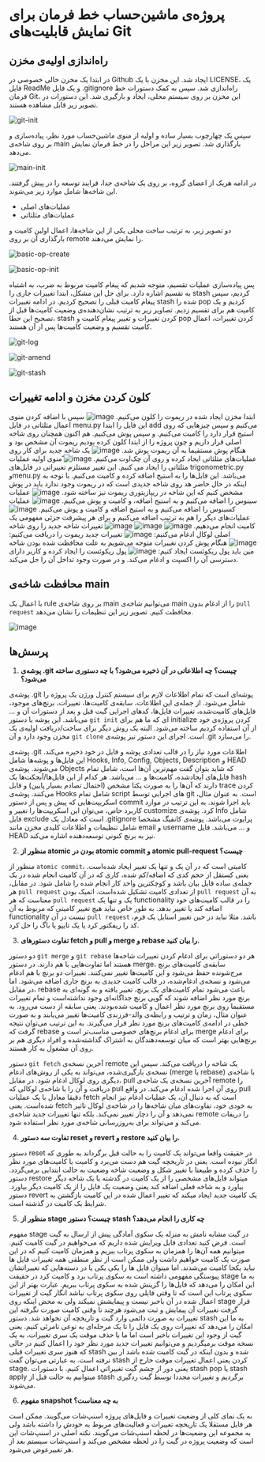 # پروژه‌ی ماشین‌حساب خط فرمان برای نمایش قابلیت‌های Git

## راه‌اندازی اولیه‌ی مخزن
در ابتدا یک مخزن خالی خصوصی در Github ایجاد شد. این مخزن با یک LICENSE، یک فایل ReadMe و یک فایل .gitignore راه‌اندازی شد. سپس به کمک دستورات خط فرمان Git، این مخزن بر روی سیستم محلی، ایجاد و بارگیری شد. این دستورات در تصویر زیر قابل مشاهده هستند.

![git-init](https://github.com/MahtaFetrat/CMD-Calculator-for-Git/assets/62302965/dcc5b4f5-c85f-4a3a-81ec-309d401604fc)

سپس یک چهارچوب بسیار ساده و اولیه از منوی ماشین‌حساب مورد نظر، پیاده‌سازی و بر روی شاخه‌ی main بارگذاری شد. تصویر زیر این مراحل را در خط فرمان نمایش می‌دهد.

![main-init](https://github.com/MahtaFetrat/CMD-Calculator-for-Git/assets/62302965/6d14d1f7-ddb2-4820-ae04-ed34e4eff202)

در ادامه هریک از اعضای گروه، بر روی یک شاخه‌ی جدا، فرایند توسعه را در پیش گرفتند. این شاخه‌ها شامل موارد زیر می‌شوند.
- عملیات‌های اصلی
- عملیات‌های مثلثاتی

دو تصویر زیر، به ترتیب ساخت محلی یکی از این شاخه‌ها، اعمال اولین کامیت و بارگذاری آن بر روی remote را نمایش می‌دهند.

![basic-op-create](https://github.com/MahtaFetrat/CMD-Calculator-for-Git/assets/62302965/02216c23-5886-4ca5-aa81-6a19f5303578)

![basic-op-init](https://github.com/MahtaFetrat/CMD-Calculator-for-Git/assets/62302965/1a65af05-556f-455f-8260-8b0f18787747)


پس پیاده‌سازی عملیات تقسیم، متوجه شدیم که پیغام کامیت مربوط به ضرب، به اشتباه به تقسیم اشاره دارد. برای حل این مشکل، ابتدا تغییرات جاری را stash کردیم، سپس پیغام کامیت قبلی را تصحیح کردیم. در ادامه تغییرات stash شده را pop کردیم و یک کامیت هم برای تقسیم زدیم. تصاویر زیر به ترتیب نشان‌دهنده‌ی وضعیت کامیت‌ها قبل از تصحیح این حطا، stash کردن تغییرات و تغییر پیغام کامیت و pop کردن تغییرات، اعمال کامیت تقسیم و وضعیت کامیت‌ها پس از آن هستند.

![git-log](https://github.com/MahtaFetrat/CMD-Calculator-for-Git/assets/62302965/8c6aae19-664f-4f54-8c7a-ebce5526a854)

![git-amend](https://github.com/MahtaFetrat/CMD-Calculator-for-Git/assets/62302965/5ccc6237-8270-4c80-b835-9ff138614b04)

![git-stash](https://github.com/MahtaFetrat/CMD-Calculator-for-Git/assets/62302965/c6a18d53-9e3e-48ff-adab-bc16ce2d446c)

## کلون کردن مخزن و ادامه تغییرات
ابتدا مخزن ایجاد شده در ریموت را کلون می‌کنیم.
![image](https://github.com/MahtaFetrat/CMD-Calculator-for-Git/assets/24840082/3fde060c-97f8-4640-8eb8-d76562fe836a)
سپس با اضافه کردن منوی اعمال مثلثاتی در فایل menu.py این فایل را ابتدا add می‌کنیم و سپس چیزهایی که روی استیج قرار دارد را کامیت می‌کنیم. و سپس پوش می‌کنیم. هم اکنون همچنان روی شاخه اصلی قرار داریم و چون پروژه را از ابتدا کلون کرده بودیم ریموت آن مشخص بود و هنگام پوش مستقیما به آن ریموت پوش شد.
![image](https://github.com/MahtaFetrat/CMD-Calculator-for-Git/assets/24840082/88472951-68cd-4e7c-9af9-31ecd05a6f53)
یک شاخه جدید برای کار روی عملیات‌های مثلثاتی ایجاد کرده و روی آن چک‌اوت می‌کنیم.
![image](https://github.com/MahtaFetrat/CMD-Calculator-for-Git/assets/24840082/fdff2633-1ca1-42e0-ae80-f0eebe9ffabf)
ّمنوی اولیه عملیات مثلثاتی را ایجاد می کنیم. این تغییر مستلزم تغییراتی در فایل‌های trigonometric.py وmenu.py می‌باشد. این فایل‌ها را به استیج اضافه کرده و کامیت می‌کنیم. با توجه به اینکه در حال حاضر هد روی شاخه جدیدی است که در ریموت وجود ندارد باید در پوش مشخص کنیم که این شاخه در ریپازیتوری ریموت نیز ساخته شود.
![image](https://github.com/MahtaFetrat/CMD-Calculator-for-Git/assets/24840082/73d0c4a0-fdc2-4535-b2f1-dac5235a0ab2)
عملیات سینوس را اضافه می‌کنیم و به استیج اضافه، و کامیت و پوش می‌کنیم.
![image](https://github.com/MahtaFetrat/CMD-Calculator-for-Git/assets/24840082/7060428b-b9a0-4398-a57e-889a5c98e81c)
عملیات کسینوس را اضاقه می‌کنیم و به استیج اضافه و کامیت و پوش می‌کنیم.
![image](https://github.com/MahtaFetrat/CMD-Calculator-for-Git/assets/24840082/7712aba8-bca6-416c-bc12-34cdeeb136d0)
عملیات‌های دیگر را هم به ترتیب اضافه می‌کنیم و برای هر پیشرفت جزئی مفهومی یک کامیت انجام می‌دهیم.
![image](https://github.com/MahtaFetrat/CMD-Calculator-for-Git/assets/24840082/03c79ed8-30b6-44dd-8513-5f8489813623)
![image](https://github.com/MahtaFetrat/CMD-Calculator-for-Git/assets/24840082/c0fd8e95-66bc-4a89-993d-9b5ebdbff10e)
![image](https://github.com/MahtaFetrat/CMD-Calculator-for-Git/assets/24840082/b6385cb6-87be-4bf5-a49a-7c7ef3b4213e)
تغییرات شاخه جدید را روی شاخه اصلی لوکال ادغام می‌کنیم:
![image](https://github.com/MahtaFetrat/CMD-Calculator-for-Git/assets/24840082/90647a1a-26a8-4633-ae2a-25f4b38d0e8f)
تغییرات جدید ریموت را دریافت می‌کنیم:
![image](https://github.com/MahtaFetrat/CMD-Calculator-for-Git/assets/24840082/fad644d1-e3c3-4a99-8350-2feaeca94e61)
هنگام پوش کردن تغییرات متوجه می‌شویم به علت محافظت شده بودن شاخه مین باید پول ریکوئست ایجاد کنیم:
![image](https://github.com/MahtaFetrat/CMD-Calculator-for-Git/assets/24840082/5184582c-6ebd-4e39-b48c-4c0cd29e9569)
پول ریکوئست را ایجاد کرده و کاربر دارای دسترسی آن را اکسپت و ادغام می‌کند. و در صورت وجود تداخل آن را حل می‌کند.








## محافظت شاخه‌ی main
با اعمال یک rule بر روی شاخه‌ی main می‌توانیم شاخه‌ی main را از ادغام بدون `pull request` محافظت کنیم. تصویر زیر این تنظیمات را نشان می‌دهد.

![image](https://github.com/MahtaFetrat/CMD-Calculator-for-Git/assets/62302965/38d89f35-973b-4f06-8ed6-e82edb925968)



## پرسش‌ها
1. **پوشه‌ی .git چیست؟ چه اطلاعاتی در آن ذخیره می‌شود؟ با چه دستوری ساخته می‌شود؟**

پوشه‌ی .git پوشه‌ای است که تمام اطلاعات لازم برای سیستم کنترل ورژن یک پروژه را شامل می‌شود. از جمله‌ی این اطلاعات، سابقه‌ی کامیت‌ها، تغییرات، برنچ‌های موجود، فایل‌های کامیت‌شده، تغییرات فایل‌ها، کد‌های اجرایی گیت قبل و بعد از دستورات آن و ... می‌باشد. این پوشه با دستور `git init` ای که ما هم برای initialize کردن پروژه‌ی خود از آن استفاده کردیم ساخته می‌شود. البته یک روش دیگر برای ساخت/دریافت اولیه‌ی یک مخزن وجود دارد و آن `git clone` است. اجرای این دستور نیز پوشه‌ی .git را می‌سازد.

پوشه‌ی .git اطلاعات مورد نیاز را در قالب تعدادی پوشه و فایل در خود ذخیره می‌کند. این فایل‌ها و پوشه‌ها شامل Hooks, Info, Config, Objects, Description و HEAD می‌شوند. پوشه‌ی Objects که شاید بتوان گفت مهم‌ترین آن‌ها است، شامل تمام فایل‌های ایجاد‌شده، کامیت‌ها و ... می‌باشد. هر کدام از این فایل‌ها/آبجکت‌ها یک hash دارند که آن‌ها را به صورت یکتا مشخص (احتمال تصادم بسیار پایین) و قابل trace کردن می‌کنند. پوشه‌ی Hooks شامل تمام script های اجرایی توسط git است. به عنوان مثال، اسکریپت‌هایی که پیش و پس از دستور commit باید اجرا شوند. به این ترتیب در موارد کاربرد حاص، می‌توان این اسکریپت‌ها را تغییر و customize کرد. پوشه‌ی Info شامل فایل exclude است که معادل یک .gitignore پرایوت می‌باشد. پوشه‌ی کانفیگ مشخصا شامل تنظیمات و اطلاعات کلیدی مخزن مانند email و username و ... می‌باشد. فایل HEAD نیز به برنچ کنونی توسعه‌دهنده اشاره می‌کند. 

2. **منظور از atomic بودن در atomic commit و atomic pull-request چیست؟**

منظور از `atomic commit`، کامیتی است که در آن یک و تنها یک تغییر ایجاد شده‌است. یعنی کستقل از حجم کدی که اضافه/کم شده، کاری که در آن کامیت انجام شده در یک جمله‌ی ساده قابل بیان باشد و کوچکترین واحد کار انجام شده را شامل شود. در مقابل، هر `pull request` از تعدادی کامیت تشکیل شده‌است. اتمیک بودن `pull request` به آن معناست که هر `pull request` یک و تنها یک functionality را در قالب کامیت‌های خود اضافه کند یا تغییر بدهد. به طور خاص نباید هیچ تغییر کامیتی که مربوط به آن functionality نیست در آن `pull request` باشد. مثلا نباید در حین تغییر استایل یک فرم، کد را ریفکتور کرد یا یک تایپو یا باگ را حل کرد.

3. **تفاوت دستورهای fetch و pull و merge و rebase را بیان کنید.**

دو دستور `git merge` و `git rebase` هر دو دستوراتی برای ادغام کردن تغییرات شاخه‌ها هستند اما تفاوت‌هایی با هم دارند. در دستور merge، سابقه‌ی کامیت‌های برنچ مرج‌‌شونده حفظ می‌شود و این کامیت‌ها تغییر نمی‌کنند. تغییرات دو برنچ با هم ادغام می‌شود و نسخه‌ی ادغام‌شده، در قالب کامیت جدیدی به برنچ جاری اضافه می‌شود. اما در مقابل، rebase باعث می‌شود تمام کامیت‌های یک برنچ، تغییر یافته و به گونه‌ای به برنچ مورد نظر اضافه شوند که گویی برنچ جداگانه‌ای وجود نداشته‌است و تمام تغییرات مستقیما روی برنچ مورد نظر اعمال و کامیت شده‌بودند. یعنی سابقه از دست می‌رود. به عنوان مثال، زمان و ترتیب و رابطه‌ی والد-فرزندی کامیت‌ها تغییر می‌یابند و به صورت خطی در ادامه‌ی کامیت‌های برنچ مورد نظر قرار می‌گیرند. به این ترتیب می‌توان نتیجه گرفت که rebase برای ادغام برنچ‌های خصوصی مناسب‌تر است و merge برای ادغام برنچ‌هایی بهتر است که میان توسعه‌دهندگان به اشتراک گذاشته‌شده و افراد دیگری هم بر روی آن مشغول به کار هستند.

دستور `git fetch` آخرین نسخه‌ی remote یک شاخه را دریافت می‌کند. سپس این نسخه‌ی بارگیری‌شده، می‌تواند به یکی از روش‌های ادغام (merge یا rebase) با شاخه‌ی دیگری روی لوکال ادغام شود. در مقابل، pull آخرین نسخه‌ی یک شاخه‌ی remote را دریافت و آن را با شاخه‌ی لوکالی که pull روی آن اجرا شده ادغام می‌کند. در واقع pull دقیقا معادل با یک عملیات fetch است که به دنبال آن، یک عملیات ادغام نیز انجام شده‌است. یعنی fetch به خودی خود، تفاوت‌های میان شاخه‌ها را در شاخه‌ی لوکال تاثیر نمی‌دهد و آن را دچار تغییر نمی‌کند. بلکه تنها تغییرات جدید شاخه‌ی remote را دریفات می‌کند و می‌تواند برای به‌روز‌رسانی شاخه‌ی مورد نظر استفاده شود.

4. **تفاوت سه دستور reset و revert و restore را بیان کنید.**

دستور reset در حقیقت واقعا می‌تواند یک کامیت را به حالت قبل برگرداند به طوری که انگار نبوده است. یعنی در تاریخچه گیت هم دست می‌برد و کامیت یا کامیت‌های مورد نظر را حذف کرده و طبیعتا با تغییر شکل و وضعیت شاخه وضعیت به حالت ابتدایی برمی‌گردد.
دستور restore میتواند فایل‌های مشخصی را از یک کامیت در گدشته یا یک شاخه دیگر بیاورد و به شاخه فعلی اضافه کند یعنی وضعیت یک فایل را از یک کامیت دیگر بیاورد.
دستور revert یک کامیت جدید ایجاد میکند که تغییر اعمال شده در این کامیت بازگشتن به شرایط یک کامیت در گذشته است.

5. **منظور از stage چیست؟ دستور stash چه کاری را انجام می‌دهد؟**

مفهوم stage در گیت مشابه نامش به منزله یک سکوی آمادگی پیش از ارسال به گیت است. فرض کنید تعدادی فایل ویرایش شده داریم که می‌خواهیم در گیت کامیت کنیم. میتوانیم همه آن‌ها را همزمان به سکوی پرتاب ببریم و همزمان کامیت کنیم که در این صورت یک کامیت خواهیم داشت ولی ممکن است از نظر منطقی همه تغییرات فایل ها نباید یکجا کامیت می‌شدند. اما میتوان فایل ها را یکی یکی یا در دسته‌هایی که تغییراتشان پیوستگی مفهومی داشته است به سکوی پرتاب برد و کامیت کرد در حقیقت stage به ما این امکان را می‌دهد که فایل‌ها را گزینش شده به سکوی پرتاب ببریم. عبارت بهتر از این سکوی پرتاب این است که تا وقتی فایلی روی سکوی پرتاب نباشد انگار گیت از تغییرات اعمال شده در آن باخبر نیست و پیمایشش نمیکند ولی به محض اینکه روی stage قرار گرفت تغییرات آن پیمایش و ثبت می‌شود هرچند تا وقتی کامیت صورت نگرفته این تغییرات به صورت دائمی وارد گیت و تاریخچه آن نخواهد شد. 
دستور stash به ما این امکان را می‌دهد که تغییرات روی یک  فایل را تا یک مرحله‌ای به نوعی نامرئی کنیم. یعنی گیت از وجود این تغییرات باخبر است اما ما با حذف موقت یک سری تغییرات، به یک نسخه موقت برمیگردیم و می‌توانیم تغییرات جدید مورد نظر خود را اعمال کنیم در حالی که هنوز سری تغییرات قبلی stash شده و بدون اینکه در گیت کامیت شده باشد از بین نرفته است. به عبارتی می‌توان گفت stash کردن یعنی اعمال تغییرات موقت خارج از stage. یعنی دور از چشم گیت تغییراتی اعمال کنیم. با دستورات stash pop یا stash apply میتوانیم به حالت قبل از stash برگردیم و تغییرات مجددا توسط گیت ردگیری می‌شوند.

6. **مفهوم snapshot به چه معناست؟**

به یک نمای کلی از وضعیت تغییرات و فایل‌های پروژه اسنپ‌شات می‌گویند. ممکن است هر فایل مستقلا یک تاریخچه تغییرات و فعالیت‌های مربوط به خودش را داشته باشد ولی به مجموعه این وضعیت‌ها در لحظه اسنپ‌شات می‌گویند. نکته اصلی در اسنپ‌شات این است که وضعیت پروژه در گیت را در لحظه مشخص می‌کند و اسنپ‌شات سیستم بعد از هر تغییرعوض می‌شود.
